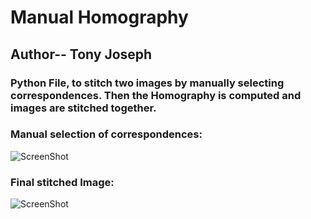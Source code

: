 # Manual Homography
## Author-- Tony Joseph
### Python File, to stitch two images by manually selecting correspondences. Then the Homography is computed and images are stitched together.


### Manual selection of correspondences:
![ScreenShot](https://github.com/CVDLBOT/Manual_Homography/blob/master/Test2.png)

### Final stitched Image:
![ScreenShot](https://github.com/CVDLBOT/Manual_Homography/blob/master/Test2_result.png)


